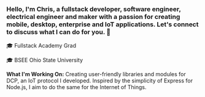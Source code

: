 ### Hello, I'm Chris, a fullstack developer, software engineer, electrical engineer and maker with a passion for creating mobile, desktop, enterprise and IoT applications. Let's connect to discuss what I can do for you. 👋

 🎓  Fullstack Academy Grad
 
 🎓  BSEE Ohio State University

<b>What I'm Working On:</b> Creating user-friendly libraries and modules for DCP, an IoT protocol I developed.  Inspired by the simplicity of Express for Node.js, I aim to do the same for the Internet of Things.

<!--
## My GitHub Stats

![GitHub Stats](https://github-readme-stats.vercel.app/api?username=chrisallenarmbruster&show_icons=true&count_private=true)

## My Top Languages

![Top Languages](https://github-readme-stats.vercel.app/api/top-langs/?username=chrisallenarmbruster&layout=compact)

## My GitHub Activity

![GitHub Activity](https://activity-graph.herokuapp.com/graph?username=chrisallenarmbruster&theme=github)

Thanks for visiting my profile! If you have any questions or just want to say hi, feel free to reach out. 😄

-->

